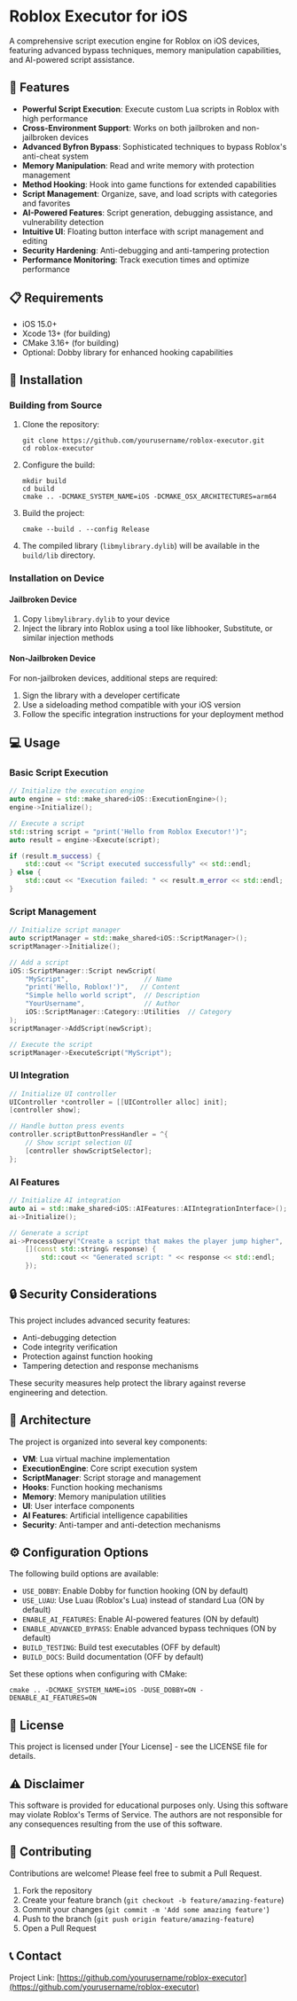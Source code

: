 # Roblox Executor for iOS

A comprehensive script execution engine for Roblox on iOS devices, featuring advanced bypass techniques, memory manipulation capabilities, and AI-powered script assistance.

## 🚀 Features

- **Powerful Script Execution**: Execute custom Lua scripts in Roblox with high performance
- **Cross-Environment Support**: Works on both jailbroken and non-jailbroken devices
- **Advanced Byfron Bypass**: Sophisticated techniques to bypass Roblox's anti-cheat system
- **Memory Manipulation**: Read and write memory with protection management
- **Method Hooking**: Hook into game functions for extended capabilities
- **Script Management**: Organize, save, and load scripts with categories and favorites
- **AI-Powered Features**: Script generation, debugging assistance, and vulnerability detection
- **Intuitive UI**: Floating button interface with script management and editing
- **Security Hardening**: Anti-debugging and anti-tampering protection
- **Performance Monitoring**: Track execution times and optimize performance

## 📋 Requirements

- iOS 15.0+
- Xcode 13+ (for building)
- CMake 3.16+ (for building)
- Optional: Dobby library for enhanced hooking capabilities

## 🔧 Installation

### Building from Source

1. Clone the repository:
   ```
   git clone https://github.com/yourusername/roblox-executor.git
   cd roblox-executor
   ```

2. Configure the build:
   ```
   mkdir build
   cd build
   cmake .. -DCMAKE_SYSTEM_NAME=iOS -DCMAKE_OSX_ARCHITECTURES=arm64
   ```

3. Build the project:
   ```
   cmake --build . --config Release
   ```

4. The compiled library (`libmylibrary.dylib`) will be available in the `build/lib` directory.

### Installation on Device

#### Jailbroken Device
1. Copy `libmylibrary.dylib` to your device
2. Inject the library into Roblox using a tool like libhooker, Substitute, or similar injection methods

#### Non-Jailbroken Device
For non-jailbroken devices, additional steps are required:
1. Sign the library with a developer certificate
2. Use a sideloading method compatible with your iOS version
3. Follow the specific integration instructions for your deployment method

## 💻 Usage

### Basic Script Execution

```cpp
// Initialize the execution engine
auto engine = std::make_shared<iOS::ExecutionEngine>();
engine->Initialize();

// Execute a script
std::string script = "print('Hello from Roblox Executor!')";
auto result = engine->Execute(script);

if (result.m_success) {
    std::cout << "Script executed successfully" << std::endl;
} else {
    std::cout << "Execution failed: " << result.m_error << std::endl;
}
```

### Script Management

```cpp
// Initialize script manager
auto scriptManager = std::make_shared<iOS::ScriptManager>();
scriptManager->Initialize();

// Add a script
iOS::ScriptManager::Script newScript(
    "MyScript",                   // Name
    "print('Hello, Roblox!')",   // Content
    "Simple hello world script",  // Description
    "YourUsername",               // Author
    iOS::ScriptManager::Category::Utilities  // Category
);
scriptManager->AddScript(newScript);

// Execute the script
scriptManager->ExecuteScript("MyScript");
```

### UI Integration

```objective-c
// Initialize UI controller
UIController *controller = [[UIController alloc] init];
[controller show];

// Handle button press events
controller.scriptButtonPressHandler = ^{
    // Show script selection UI
    [controller showScriptSelector];
};
```

### AI Features

```cpp
// Initialize AI integration
auto ai = std::make_shared<iOS::AIFeatures::AIIntegrationInterface>();
ai->Initialize();

// Generate a script
ai->ProcessQuery("Create a script that makes the player jump higher", 
    [](const std::string& response) {
        std::cout << "Generated script: " << response << std::endl;
    });
```

## 🔒 Security Considerations

This project includes advanced security features:

- Anti-debugging detection
- Code integrity verification
- Protection against function hooking
- Tampering detection and response mechanisms

These security measures help protect the library against reverse engineering and detection.

## 🧩 Architecture

The project is organized into several key components:

- **VM**: Lua virtual machine implementation
- **ExecutionEngine**: Core script execution system
- **ScriptManager**: Script storage and management
- **Hooks**: Function hooking mechanisms
- **Memory**: Memory manipulation utilities
- **UI**: User interface components
- **AI Features**: Artificial intelligence capabilities
- **Security**: Anti-tamper and anti-detection mechanisms

## ⚙️ Configuration Options

The following build options are available:

- `USE_DOBBY`: Enable Dobby for function hooking (ON by default)
- `USE_LUAU`: Use Luau (Roblox's Lua) instead of standard Lua (ON by default)
- `ENABLE_AI_FEATURES`: Enable AI-powered features (ON by default)
- `ENABLE_ADVANCED_BYPASS`: Enable advanced bypass techniques (ON by default)
- `BUILD_TESTING`: Build test executables (OFF by default)
- `BUILD_DOCS`: Build documentation (OFF by default)

Set these options when configuring with CMake:
```
cmake .. -DCMAKE_SYSTEM_NAME=iOS -DUSE_DOBBY=ON -DENABLE_AI_FEATURES=ON
```

## 📝 License

This project is licensed under [Your License] - see the LICENSE file for details.

## ⚠️ Disclaimer

This software is provided for educational purposes only. Using this software may violate Roblox's Terms of Service. The authors are not responsible for any consequences resulting from the use of this software.

## 🤝 Contributing

Contributions are welcome! Please feel free to submit a Pull Request.

1. Fork the repository
2. Create your feature branch (`git checkout -b feature/amazing-feature`)
3. Commit your changes (`git commit -m 'Add some amazing feature'`)
4. Push to the branch (`git push origin feature/amazing-feature`)
5. Open a Pull Request

## 📞 Contact

Project Link: [https://github.com/yourusername/roblox-executor](https://github.com/yourusername/roblox-executor)
